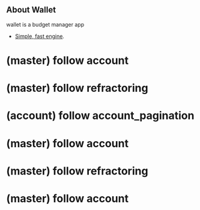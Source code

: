 ## About Wallet

wallet is a budget manager app
- [Simple, fast engine](https://wallet.nounext.com).
  
# (master) follow account  
# (master) follow refractoring
# (account) follow account_pagination 
# (master) follow account  
# (master) follow refractoring
# (master) follow account